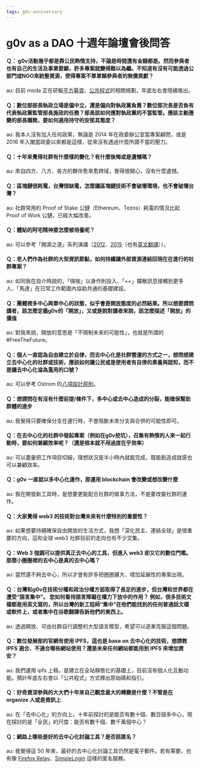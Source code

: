 ```yaml
---
tags: g0v-anniversary
---
```


# g0v as a DAO 十週年論壇會後問答

#### Ｑ： g0v活動幾乎都是靠公民熱情支持，不論是時間還有金錢都是。然而參與者也有自己的生活及事業要顧，許多專案就變得難以為繼。不知道有沒有可能透過公部門或NGO來統整資源，使得專案不單單賴參與者的無償貢獻？

au: 目前 moda 正在研擬[平方募資](https://moda.gov.tw/press/background-information/2728#19)、[公共程式](https://pdis.nat.gov.tw/zh-TW/blog/%E6%95%B8%E4%BD%8D%E9%83%A8%E5%BE%9E%E5%B0%8E%E5%85%A5%E5%85%AC%E5%85%B1%E7%A8%8B%E5%BC%8F%E9%96%8B%E5%A7%8B/)的相關規劃，年底左右會陸續推出。

#### Ｑ：數位部部長執政立場是偏中立，還是偏向對執政黨負責？數位部次長是否負有代表執政黨監管部長施政的任務？部長該如何應對執政黨的不當監管。應該主動應變的部長職務，要如何適用持守的安那其態度？

au: 我本人沒有加入任何政黨，無論是 2014 年在政委辦公室當專案顧問，或是 2016 年入閣當政委以來都是這樣，從來沒有遇過什麼所謂不當的壓力。

#### Ｑ：十年來覺得社群有什麼樣的變化？有什麼後悔或是遺憾嗎？

au: 來自四方、八方、各方的夥伴愈來愈跨域，覺得很開心，沒有什麼遺憾。

#### Ｑ：區塊鏈很耗電，台灣很缺電，怎麼讓區塊鏈技術不會破壞環境，也不會破壞台灣？

au: 社群常用的 Proof of Stake 公鏈（Ethereum、Tezos）耗電的情況比起 Proof of Work 公鏈，已經大幅改善。

#### Ｑ：體貼的阿宅精神要怎麼被培養呢？

au: 可以參考「開源之道」系列演講（[2012](https://www.slideshare.net/autang/open-source-enlightenment)、[2015](https://speakerdeck.com/audreyt/kai-yuan-zhi-dao-2015-fu-jiang-zhe-fu-zhu?slide=59)（也有[英文翻譯](https://medium.com/@audrey.tang/lessons-i-ve-learned-32f5d8107e34)））。


#### Ｑ：老人們作為社群的大型資訊節點，如何持續讓外部資源連結回現在在進行的社群專案？

au: 如同我在自介時說的，「嗨咖」以身作則投入、「++」擴散訊息接觸到更多人、「馬達」在日常工作範圍內協助共通的基礎建設。

#### Ｑ：團體裡多中心與單中心的狀態，似乎會是開放態度的必然結果。所以想要請問講者，該怎麼定義g0v的「開放」，又或是說對講者來說，該怎麼描述「開放」的價值

au: 對我來說，開放的意思是「不限制未來的可能性」，也就是所謂的 #FreeTheFuture。

#### Ｑ：個人一直認為自由建立於自律，而去中心化是社群營運的方式之一，想問想建立去中心化的社群或技術，應該如何讓公民或是使用者有自律的素養與認知，而不是讓去中心化淪為濫用的口號？

au: 可以參考 Ostrom 的[八項設計原則](https://blogcastle.lib.fcu.edu.tw/archives/493)。

#### Ｑ：想請問在有沒有什麼前提/條件下，多中心或去中心造成的分裂，能確保幫助群體的進步

au: 我覺得只要確保分支在運行時，不會阻斷未來分支與合併的可能性即可。

#### Ｑ：在去中心化的社群中發起專案（例如在g0v挖坑），召集有熱情的人來一起行動時，要如何兼顧效率呢？（還是根本就不用過度在乎效率）

au: 可以盡量把工作項目切細，理想狀況是半小時內就能完成，既能創造成就感也可以兼顧效率。

#### Ｑ：g0v 一直就以多中心化運作，那運用 blockchain 會改變或想改變什麼

au: 我在開發新工具時，是想要更能配合社群的做事方法，不是要改變社群的運作。

#### Ｑ：大家覺得 web3 的技術對台灣未來有什麼特別的重要性？

au: 如果想要持續確保自由開放的生活方式，我想「深化民主、連結全球」是很重要的方向，這和全球 web3 社群目前的走向也有不少交集。

#### Ｑ：Web 3 強調可以提供真正去中心的工具，但進入 web3 卻又它的數位門檻。那麼小圈圈裡的去中心是真的去中心嗎？

au: 當然還不夠去中心，所以才會有許多把圈圈擴大、增加延展性的專案出現。

#### Ｑ：台灣和g0v在技術分權和政治分權方面取得了長足的進步，但台灣和世界都在遭受“語言集中”。 您如何看待語言障礙在權力下放中的作用？ 例如，很多技術文檔都是用英文寫的，所以台灣的新工程師“集中”在他們能找到的任何普通話文檔或軟件上，或者集中在谷歌翻譯告訴他們的東西上。

au: 透過開放、可由社群自行調整的大型語言模型，希望可以逐漸克服這個問題。

#### Ｑ：數位發展部的官網有使用 IPFS，這也是 base on 去中心化的技術，想請教 IPFS 適合、不適合哪些網站使用？還是未來任何網站都能用到 IPFS 來增加資安？

au: 我們運用 ipfs 上稿，是建立在全站靜態化的基礎上，目前沒有個人化互動功能。預計年底左右會以「公共程式」方式釋出原始碼和指引。

#### Ｑ：好奇資深參與的大大們十年來自己觀念最大的轉變是什麼？不管是在 organize 人或是資訊上

au: 在「去中心化」的方向上，十年前探討的是能否有數十個、數百個多中心，現在探討的是「全民」的尺度：能否有數千個、數千萬個中心？

#### Ｑ：網路上哪些是好的去中心化討論工具？是否該匿名？

au: 我覺得這 50 年來，最好的去中心化討論工具仍然是電子郵件。若有需要，也有像 [Firefox Relay](https://relay.firefox.com/)、[SimpleLogin](https://simplelogin.io/) 這樣的匿名服務。